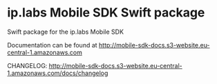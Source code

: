# ip.labs Mobile SDK Swift package

Swift package for the ip.labs Mobile SDK

Documentation can be found at <http://mobile-sdk-docs.s3-website.eu-central-1.amazonaws.com>

CHANGELOG: <http://mobile-sdk-docs.s3-website.eu-central-1.amazonaws.com/docs/changelog>
